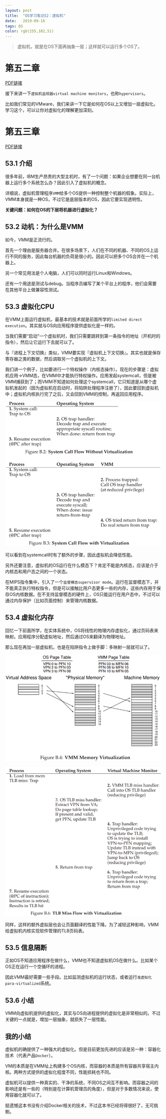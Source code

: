 ```yaml
---
layout: post
title:  "OS学习笔记52：虚拟机"
date:   2019-09-16
tags: OS
color: rgb(255,102,51)
---
```


> 虚拟机，就是在OS下面再抽象一层；这样就可以运行多个OS了。

# 第五二章 <A Dialogue on Virtual Machine Monitors>

[PDF链接](http://pages.cs.wisc.edu/~remzi/OSTEP/dialogue-vmm.pdf)

接下来讲一下`虚拟机监视器virtual machine monitors`，也称`hypervisors`。

比如我们常见的VMware，我们来讲一下它是如何在OS以上又增加一层虚拟化。学习这个，可以让你对虚拟化的理解更加深刻。

# 第五三章 <Virtual Machine Monitors>

[PDF链接](http://pages.cs.wisc.edu/~remzi/OSTEP/vmm-intro.pdf)

## 53.1 介绍

很多年前，IBM生产昂贵的大型主机时，有了一个问题：如果企业想要在同一台机器上运行多个系统怎么办？因此引入了虚拟机的概念。

详细说，虚拟机管理程序`VMM`给多个OS提供一种控制整个机器的假象。实际上，VMM本身就是一种OS，不过它是底层版本的OS，因此它要实现透明性。

**关键问题：如何在OS的下层将机器进行虚拟化？**

## 53.2 动机：为什么是VMM

如今，VMM是正流行的。

首先一个理由是服务器合并。在很多场景下，人们在不同的机器、不同的OS上运行不同的服务，因此每台机器的负荷是很小的。因此可以把多个OS合并在一个机器上。

另一个常见用法是个人电脑，人们可以同时运行Linux和Windows。

还有一个用途是测试与debug。当程序员编写了某个平台上的程序，他们会需要在其他平台上做兼容性测试。

## 53.3 虚拟化CPU

在VMM上面运行虚拟机，最基本的技术就是前面所学的`limited direct execution`。其实就与OS向应用程序提供虚拟化是一样的。

当我们需要“启动”一个虚拟机时，我们只需要跳转到第一条指令的地址（开机时的指令），然后让它运行下去就可以了。

与『进程上下文切换』类似，VMM要实现『虚拟机上下文切换』。其实也就是保存寄存器之类的数据，然后调取另一个虚拟机的上下文。

我们讲一个例子，比如要进行一个特权操作（内核态操作）。现在的步骤是：虚拟机应用->VMM态，在VMM中才能执行特权操作。应用发起systemcall，但是被VMM捕获到了；而VMM不知道如何处理这个systemcall，它只知道是从哪个虚拟机发起的（因为虚拟机在启动时，将陷阱处理程序注册了），因此要回到虚拟机中；虚拟机内核执行完了之后，又会回到VMM的控制，再返回应用程序。

![Figure 50.2](/static/blog/2019-09-16-Fig-50-2.png)

可以看到在systemcall时有了额外的步骤，因此虚拟机会降低性能。

另外还要注意，虚拟机的OS运行在什么模态下？肯定不能是内核态，应该是介于内核态和用户态之间的一个状态。

在MIPS指令集中，引入了一个`监督模态supervisor mode`。运行在监督模态下，并不能真正执行特权指令，但是可以接触比用户态更多一些的内存，这些内存用于保存OS内核数据。在不支持监督模态的硬件上，OS只能运行在用户态中，不过可以通过内存保护（比如页面控制）来管理内核数据。

## 53.4 虚拟化内存

回忆一下前面所学，在实体系统中，OS将线性的物理内存虚拟化，通过页码表来映射。应用程序分配虚拟地址，然后通过OS来翻译为物理地址。

那么现在再加一层虚拟机，也是在陷阱指令上做手脚：多映射一层就可以了。

![Figure 50.4](/static/blog/2019-09-16-Fig-50-4.png)

![Figure 50.5](/static/blog/2019-09-16-Fig-50-5.png)

同样，这样的额外虚拟层也会让页面翻译的性能下降。为了减轻这种影响，VMM给虚拟机内核实现软件管理的TLB页码表。

## 53.5 信息隔断

正如OS不知道应用程序在做什么，VMM也不知道虚拟机OS在做什么。比如某个OS正在运行一个空循环的进程。

因此VMM最好需要一些手段。比如监测虚拟机的运行状态，或者运行`准虚拟化para-virtualized`系统。

## 53.6 小结

VMM向虚拟机提供的虚拟化，其实与OS向进程提供的虚拟化是非常相似的。不过关键的一点就是，增加一层抽象，就损失了一层性能。

## 我的小结

虚拟机的确提供了一种强大的虚拟化。但是目前更加先进的应该是另一种：容器化技术（代表产品`Docker`）。

VM的本质是在VMM址上构建多个OS内核，而容器的本质是所有容器共享宿主内核。两种方式提供的虚拟化程度不同，性能损耗也不同。

虚拟机可以提供一种真实的、干净的系统，不同OS之间互不影响。而容器之间的影响还是有一些的（特别是在计算机管理员的角度），但是对于多数情况来说，使用容器化就可以了。

挺遗憾这本书没有介绍Docker相关的技术，不过这本书已经将得很好了，无可挑剔。
